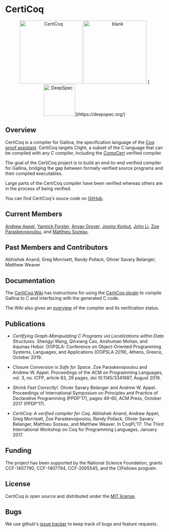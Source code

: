 # CertiCoq

<p align="center">
<img src="https://certicoq.github.io/certicoq.png" alt="CertiCoq" width="200px"/>
<img src="https://certicoq.github.io/Blank300.png" alt="blank" width="200px"/>
[<img src="https://certicoq.github.io/deepspec-logo-300dpi.png" alt="DeepSpec" width="100px"/>](https://deepspec.org/)
</p>

## Overview

CertiCoq is a compiler for Gallina, the specification language of the [Coq proof assistant](https://coq.inria.fr/refman/index.html). CertiCoq targets Clight, a subset of the C language that can be compiled with any C compiler, including the [CompCert](http://compcert.org) verified compiler.

The goal of the CertiCoq project is to build an end-to-end verified compiler for Gallina, bridging the gap between formally verified source programs and their compiled executables.  

Large parts of the CertiCoq compiler have been verified whereas others are in the process of being verified.

You can find CertiCoq's souce code on [GitHub](https://github.com/CertiCoq/certicoq). 


## Current Members

[Andrew Appel](https://www.cs.princeton.edu/~appel/), [Yannick Forster](https://www.ps.uni-saarland.de/~forster/), [Anvay Grover](https://anvayg.github.io), [Joomy Korkut](https://www.cs.princeton.edu/~ckorkut/), [John Li](https://www.cs.princeton.edu/~johnli/), [Zoe Paraskevopoulou](https://zoep.github.io), and [Matthieu Sozeau](https://www.irif.fr/~sozeau/).

## Past Members and Contributors

Abhishek Anand, Greg Morrisett, Randy Pollack, Olivier Savary Belanger, Matthew Weaver

## Documentation

The [CertiCoq Wiki](https://github.com/PrincetonUniversity/certicoq/wiki) has instructions for using the [CertiCoq plugin](https://github.com/PrincetonUniversity/certicoq/wiki/The-CertiCoq-plugin) to compile Gallina to C and interfacing with the generated C code.

The Wiki also gives an [overview](https://github.com/PrincetonUniversity/certicoq/wiki/The-CertiCoq-pipeline) of the compiler and its verification status. 


## Publications 

- *Certifying Graph-Manipulating C Programs via Localizations within Data Structures*. Shengyi Wang, Qinxiang Cao, Anshuman Mohan, and Aquinas Hobor. OOPSLA: Conference on Object-Oriented Programming Systems, Languages, and Applications (OOPSLA 2019), Athens, Greece, October 2019.

- *Closure Conversion is Safe for Space*. Zoe Paraskevopoulou and Andrew W. Appel. Proceedings of the ACM on Programming Languages, vol. 3, no. ICFP, article 83, 29 pages, doi 10.1145/3341687, August 2019.

- *Shrink Fast Correctly!*. Olivier Savary Belanger and Andrew W. Appel. Proceedings of International Symposium on Principles and Practice of Declarative Programming (PPDP'17), pages 49-60, ACM Press, October 2017 (PPDP’17).

- *CertiCoq: A verified compiler for Coq*. Abhishek Anand, Andrew Appel, Greg Morrisett, Zoe Paraskevopoulou, Randy Pollack, Olivier Savary Belanger, Matthieu Sozeau, and Matthew Weaver. In CoqPL'17: The Third International Workshop on Coq for Programming Languages, January 2017.


## Funding

The project has been supported by the National Science Foundation, grants CCF-1407790,  CCF-1407794,  CCF-2005545, and the CIFellows program.


## License 

CertiCoq is open source and distributed under the [MIT license](LICENSE.md).

## Bugs 

We use github's [issue tracker](https://github.com/PrincetonUniversity/certicoq/issues) to keep track of bugs and feature requests.
